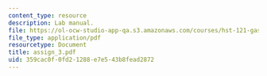 ```yaml
---
content_type: resource
description: Lab manual.
file: https://ol-ocw-studio-app-qa.s3.amazonaws.com/courses/hst-121-gastroenterology-fall-2005/359cac0f0fd21288e7e543b8fead2872_assign_3.pdf
file_type: application/pdf
resourcetype: Document
title: assign_3.pdf
uid: 359cac0f-0fd2-1288-e7e5-43b8fead2872
---
```

